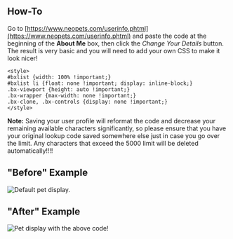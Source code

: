 ## How-To

Go to [https://www.neopets.com/userinfo.phtml](https://www.neopets.com/userinfo.phtml) and paste the code at the beginning of the **About Me** box, then click the *Change Your Details* button. The result is very basic and you will need to add your own CSS to make it look nicer!

```
<style>
#bxlist {width: 100% !important;}
#bxlist li {float: none !important; display: inline-block;}
.bx-viewport {height: auto !important;}
.bx-wrapper {max-width: none !important;}
.bx-clone, .bx-controls {display: none !important;}
</style>
```

**Note:** Saving your user profile will reformat the code and decrease your remaining available characters significantly, so please ensure that you have your original lookup code saved somewhere else just in case you go over the limit. Any characters that exceed the 5000 limit will be deleted automatically!!!!

## "Before" Example

![Default pet display.](https://imgur.com/cV7YgHA.png)


## "After" Example

![Pet display with the above code!](https://imgur.com/V1WKpQQ.png)